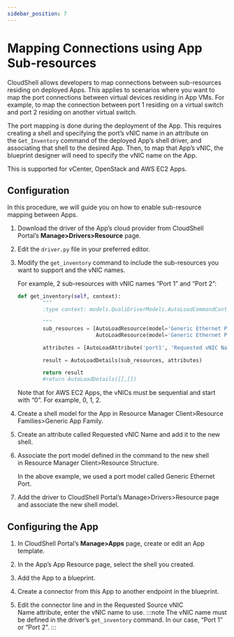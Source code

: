 ```yaml
---
sidebar_position: 7
---
```


# Mapping Connections using App Sub-resources

CloudShell allows developers to map connections between sub-resources residing on deployed Apps. This applies to scenarios where you want to map the port connections between virtual devices residing in App VMs. For example, to map the connection between port 1 residing on a virtual switch and port 2 residing on another virtual switch.

The port mapping is done during the deployment of the App. This requires creating a shell and specifying the port’s vNIC name in an attribute on the `Get_Inventory` command of the deployed App’s shell driver, and associating that shell to the desired App. Then, to map that App’s vNIC, the blueprint designer will need to specify the vNIC name on the App.

This is supported for vCenter, OpenStack and AWS EC2 Apps.

## Configuration

In this procedure, we will guide you on how to enable sub-resource mapping between Apps.

1. Download the driver of the App’s cloud provider from CloudShell Portal’s **Manage>Drivers>Resource** page.
    
2. Edit the `driver.py` file in your preferred editor.
    
3. Modify the `get_inventory` command to include the sub-resources you want to support and the vNIC names.
    
    For example, 2 sub-resources with vNIC names “Port 1” and “Port 2”:
    
    ```python
    def get_inventory(self, context):
            """
            :type context: models.QualiDriverModels.AutoLoadCommandContext
    
            """
            sub_resources = [AutoLoadResource(model='Generic Ethernet Port', name='Port 1', relative_address='port1'),
                             AutoLoadResource(model='Generic Ethernet Port', name='Port 2', relative_address='port2')]
    
            attributes = [AutoLoadAttribute('port1', 'Requested vNIC Name', '0'), AutoLoadAttribute('port2', 'Requested vNIC Name', '1')]
    
            result = AutoLoadDetails(sub_resources, attributes)
    
            return result
            #return AutoLoadDetails([],[])
    ```
    
    Note that for AWS EC2 Apps, the vNICs must be sequential and start with “0”. For example, 0, 1, 2.
    
4. Create a shell model for the App in Resource Manager Client>Resource Families>Generic App Family.
    
5. Create an attribute called Requested vNIC Name and add it to the new shell.
    
6. Associate the port model defined in the command to the new shell in Resource Manager Client>Resource Structure.
    
    In the above example, we used a port model called Generic Ethernet Port.
    
7. Add the driver to CloudShell Portal’s Manage>Drivers>Resource page and associate the new shell model.
    

## Configuring the App

1. In CloudShell Portal’s **Manage>Apps** page, create or edit an App template.
    
2. In the App’s App Resource page, select the shell you created.
    
3. Add the App to a blueprint.
    
4. Create a connector from this App to another endpoint in the blueprint.
    
5. Edit the connector line and in the Requested Source vNIC Name attribute, enter the vNIC name to use.
    :::note
    The vNIC name must be defined in the driver’s `get_inventory` command. In our case, “Port 1” or “Port 2”.
    :::